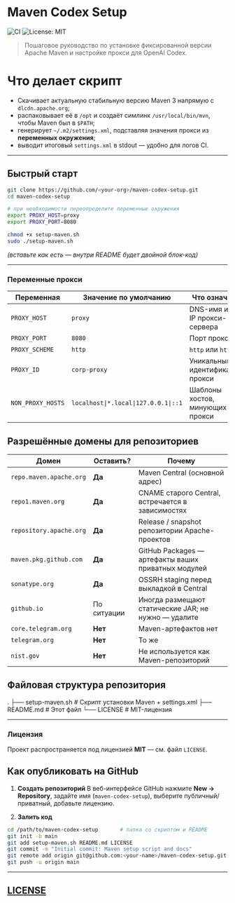 # Maven Codex Setup

![CI](https://img.shields.io/github/actions/workflow/status/<user>/<repo>/ci.yml?branch=main)
![License: MIT](https://img.shields.io/badge/License-MIT-blue.svg)

> Пошаговое руководство по установке фиксированной версии Apache Maven
> и настройке прокси для OpenAI Codex.
# Что делает скрипт

* Скачивает актуальную стабильную версию Maven 3 напрямую с `dlcdn.apache.org`;
* распаковывает её в `/opt` и создаёт симлинк `/usr/local/bin/mvn`, чтобы Maven был в `$PATH`;
* генерирует `~/.m2/settings.xml`, подставляя значения прокси из **переменных окружения**;
* выводит итоговый `settings.xml` в stdout — удобно для логов CI.

---

## Быстрый старт

```bash
git clone https://github.com/<your-org>/maven-codex-setup.git
cd maven-codex-setup

# при необходимости переопределите переменные окружения
export PROXY_HOST=proxy
export PROXY_PORT=8080

chmod +x setup-maven.sh
sudo ./setup-maven.sh
```

*(вставьте как есть ― внутри README будет двойной блок-код)*

---

### Переменные прокси

| Переменная        | Значение по умолчанию | Что означает |
|-------------------|-----------------------|--------------|
| `PROXY_HOST`      | `proxy`               | DNS-имя или IP прокси-сервера |
| `PROXY_PORT`      | `8080`                | Порт прокси |
| `PROXY_SCHEME`    | `http`                | `http` или `https` |
| `PROXY_ID`        | `corp-proxy`          | Уникальный идентификатор прокси |
| `NON_PROXY_HOSTS` | `localhost\|*.local\|127.0.0.1\|::1` | Шаблоны хостов, минующих прокси |

## Разрешённые домены для репозиториев

Домен | Оставить? | Почему
------|-----------|-------
`repo.maven.apache.org` | **Да** | Maven Central (основной адрес)
`repo1.maven.org`       | **Да** | CNAME старого Central, встречается в зависимостях
`repository.apache.org` | **Да** | Release / snapshot репозитории Apache-проектов
`maven.pkg.github.com`  | **Да** | GitHub Packages — артефакты ваших приватных модулей
`sonatype.org`          | **Да** | OSSRH staging перед выкладкой в Central
`github.io`             | По ситуации | Иногда размещают статические JAR; не нужно — удалите
`core.telegram.org`     | **Нет** | Maven-артефактов нет
`telegram.org`          | **Нет** | То же
`nist.gov`              | **Нет** | Не используется как Maven-репозиторий

## Файловая структура репозитория
.
├── setup-maven.sh     # Скрипт установки Maven + settings.xml
├── README.md          # Этот файл
└── LICENSE            # MIT-лицензия

---

### Лицензия

Проект распространяется под лицензией **MIT** — см. файл `LICENSE`.

## Как опубликовать на GitHub

1. **Создать репозиторий**
   В веб-интерфейсе GitHub нажмите **New → Repository**, задайте имя
   (`maven-codex-setup`), выберите публичный/приватный, добавьте лицензию.

2. **Залить код**

```bash
cd /path/to/maven-codex-setup       # папка со скриптом и README
git init -b main
git add setup-maven.sh README.md LICENSE
git commit -m "Initial commit: Maven setup script and docs"
git remote add origin git@github.com:<your-name>/maven-codex-setup.git
git push -u origin main
```


---

## [LICENSE](LICENSE)

